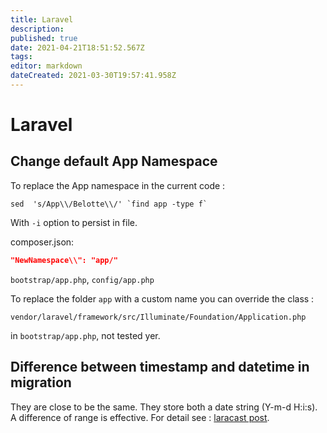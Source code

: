 ```yaml
---
title: Laravel
description: 
published: true
date: 2021-04-21T18:51:52.567Z
tags: 
editor: markdown
dateCreated: 2021-03-30T19:57:41.958Z
---
```


# Laravel

## Change default App Namespace

To replace the App namespace in the current code : 

```shell
sed  's/App\\/Belotte\\/' `find app -type f`
```

With `-i` option to persist in file.

composer.json:
```json
"NewNamespace\\": "app/"
```

`bootstrap/app.php`, `config/app.php`

To replace the folder `app` with a custom name you can override the class :

`vendor/laravel/framework/src/Illuminate/Foundation/Application.php`

in `bootstrap/app.php`, not tested yer.

## Difference between timestamp and datetime in migration

They are close to be the same. They store both a date string (Y-m-d H:i:s). A difference of range is effective. For detail see : [laracast post](https://laracasts.com/discuss/channels/laravel/migrations-timestamp-vs-datetime-vs-date-vs-timestamps?page=0).